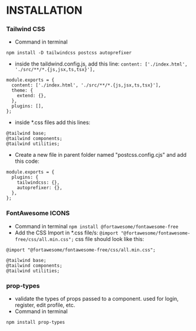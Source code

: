 # INSTALLATION


### Tailwind CSS 
- Command in terminal
```
npm install -D tailwindcss postcss autoprefixer
```
- inside the taildwind.config.js, add this line:  ```content: ['./index.html', './src/**/*.{js,jsx,ts,tsx}'],```
```
module.exports = {
  content: ['./index.html', './src/**/*.{js,jsx,ts,tsx}'],
  theme: {
    extend: {},
  },
  plugins: [],
};
```
- inside *.css files add this lines:
```
@tailwind base;
@tailwind components;
@tailwind utilities;
```
- Create a new file in parent folder named "postcss.config.cjs" and add this code:
```
module.exports = {
  plugins: {
    tailwindcss: {},
    autoprefixer: {},
  },
};
```
### FontAwesome ICONS
- Command in terminal
```npm install @fortawesome/fontawesome-free```
- Add the CSS Import in *.css file/s: ```@import "@fortawesome/fontawesome-free/css/all.min.css";```
css file should look like this:
```
@import "@fortawesome/fontawesome-free/css/all.min.css";

@tailwind base;
@tailwind components;
@tailwind utilities;
```
### prop-types
- validate the types of props passed to a component. used for login, register, edit profile, etc.
- Command in terminal
```
npm install prop-types
```


